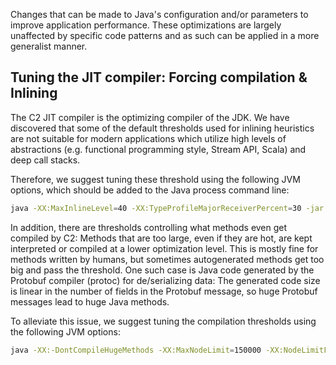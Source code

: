 Changes that can be made to Java's configuration and/or parameters to improve application performance. These optimizations are largely unaffected by specific code patterns and as such can be applied in a more generalist manner.

## Tuning the JIT compiler: Forcing compilation & Inlining
The C2 JIT compiler is the optimizing compiler of the JDK. We have discovered that some of the default thresholds used for inlining heuristics are not suitable for modern applications which utilize high levels of abstractions (e.g. functional programming style, Stream API, Scala) and deep call stacks. 

Therefore, we suggest tuning these threshold using the following JVM options, which should be added to the Java process command line:

```bash
java -XX:MaxInlineLevel=40 -XX:TypeProfileMajorReceiverPercent=30 -jar app.jar
```
In addition, there are thresholds controlling what methods even get compiled by C2: Methods that are too large, even if they are hot, are kept interpreted or compiled at a lower optimization level. This is mostly fine for methods written by humans, but sometimes autogenerated methods get too big and pass the threshold. One such case is Java code generated by the Protobuf compiler (protoc) for de/serializing data: The generated code size is linear in the number of fields in the Protobuf message, so huge Protobuf messages lead to huge Java methods.

To alleviate this issue, we suggest tuning the compilation thresholds using the following JVM options:
```bash
java -XX:-DontCompileHugeMethods -XX:MaxNodeLimit=150000 -XX:NodeLimitFudgeFactor=3000 -jar app.jar
```

